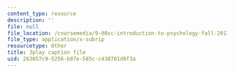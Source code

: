 ```yaml
---
content_type: resource
description: ''
file: null
file_location: /coursemedia/9-00sc-introduction-to-psychology-fall-2011/263057c95256b87e585cc438781d6f3a_qZdm4mpQA_8.srt
file_type: application/x-subrip
resourcetype: Other
title: 3play caption file
uid: 263057c9-5256-b87e-585c-c438781d6f3a
---
```

